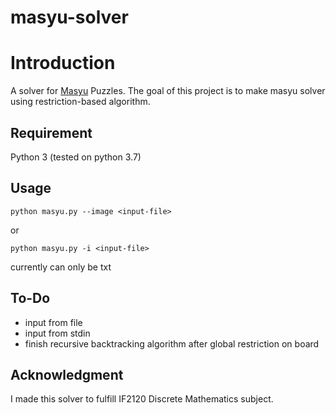 # masyu-solver
# Introduction
A solver for [Masyu](http://www.nikoli.co.jp/en/puzzles/masyu.html) Puzzles. The goal of this project is to make masyu solver using restriction-based algorithm.

## Requirement
Python 3 (tested on python 3.7)

## Usage
```
python masyu.py --image <input-file>
```
or
```
python masyu.py -i <input-file>
```

<input-file> currently can only be txt

## To-Do
- input from file
- input from stdin
- finish recursive backtracking algorithm after global restriction on board

## Acknowledgment
I made this solver to fulfill IF2120 Discrete Mathematics subject.
